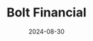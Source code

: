 ---  
layout: startup_page  
title: "Bolt Financial"  
id: "bolt.com"  
permalink: "/boltfinancialbolt.com08302024/"  
website: "https://www.bolt.com/"  
funding_round: ""  
funding_amount: "$450M"  
investors: "The London Fund"  
about: "Bolt Financial provides software for e-commerce firms. The startup aims to transform itself into a super app. Its platform enhances transparency and trust in customer communications."  
markets: "E-commerce, Fintech, Payments, Blockchain, Fraud Detection, Mobile Payments, Business/Productivity Software, Financial Software, Big Data, SaaS, Artificial Intelligence & Machine Learning"  
hq: "San Francisco, California, United States"  
founded_year: "2014"  
linkedin: "https://www.linkedin.com/company/bolt-com"  
twitter: "https://twitter.com/Bolt"  
instagram: ""  
facebook: "https://www.facebook.com/boltpay"  
crunchbase: "https://www.crunchbase.com/organization/bolt-5"  
pitchbook: "https://pitchbook.com/profiles/company/107633-08"  

date_display: "30-Aug-2024"  
date: "2024-08-30"

# SEO Optimization  
meta_title: "Bolt Financial -  Funding ($450M)"  
meta_description: "Bolt Financial, Bolt Financial provides software for e-commerce firms. The startup aims to transform itself into a super app. Its platform enhances transparency and t..."  
meta_keywords: "Bolt Financial, E-commerce, Fintech, Payments, Blockchain, Fraud Detection, Mobile Payments, Business/Productivity Software, Financial Software, Big Data, SaaS, Artificial Intelligence & Machine Learning,  funding"  
canonical_url: "https://startup.projectstartups.com/boltfinancialbolt.com08302024/"  
---